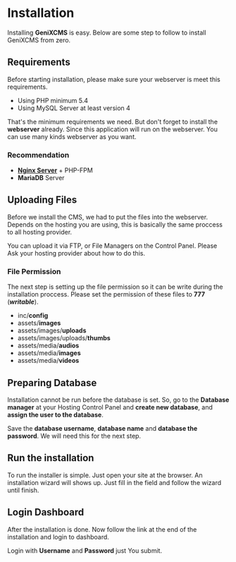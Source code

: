 # Installation
Installing **GeniXCMS** is easy. Below are some step to follow to install GeniXCMS from zero.

## Requirements

Before starting installation, please make sure your webserver is meet this requirements.

* Using PHP minimum 5.4
* Using MySQL Server at least version 4

That's the minimum requirements we need. But don't forget to install the **webserver** already. Since this application will run on the webserver. You can use many kinds webserver as you want. 

### Recommendation

* [**Nginx Server**](http://www.nginx.org) + PHP-FPM
* **MariaDB** Server


## Uploading Files

Before we install the CMS, we had to put the files into the webserver. Depends on the hosting you are using, this is basically the same proccess to all hosting provider.

You can upload it via FTP, or File Managers on the Control Panel. Please Ask your hosting provider about how to do this. 

### File Permission
The next step is setting up the file permission so it can be write during the installation proccess. Please set the permission of these files to **777** (***writable***).

- inc/**config**
- assets/**images**
- assets/images/**uploads**
- assets/images/uploads/**thumbs**
- assets/media/**audios**
- assets/media/**images**
- assets/media/**videos**



## Preparing Database
Installation cannot be run before the database is set. So, go to the **Database manager** at your Hosting Control Panel and **create new database**, and **assign the user to the database**. 

Save the **database username**, **database name** and **database the password**. We will need this for the next step.

## Run the installation
To run the installer is simple. Just open your site at the browser. An installation wizard will shows up. Just fill in the field and follow the wizard until finish. 


## Login Dashboard

After the installation is done. Now follow the link at the end of the installation and login to dashboard.

Login with **Username** and **Password** just You submit.